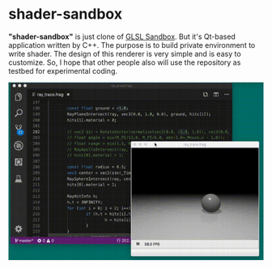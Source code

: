 # shader-sandbox
**"shader-sandbox"** is just clone of [GLSL Sandbox](http://glslsandbox.com/). But it's Qt-based application written by C++.
The purpose is to build private environment to write shader.
The design of this renderer is very simple and is easy to customize.
So, I hope that other people also will use the repository as testbed for experimental coding.

![ray-trace-edit](ray-trace-edit.gif)
